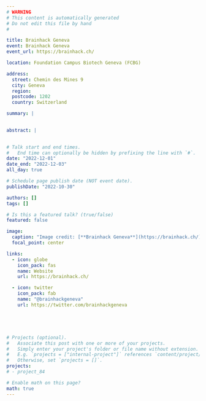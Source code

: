 ```yaml
---
# WARNING
# This content is automatically generated
# Do not edit this file by hand
#

title: Brainhack Geneva
event: Brainhack Geneva
event_url: https://brainhack.ch/

location: Foundation Campus Biotech Geneva (FCBG)

address:
  street: Chemin des Mines 9
  city: Geneva
  region: 
  postcode: 1202
  country: Switzerland

summary: |
  

abstract: |
  

# Talk start and end times.
#   End time can optionally be hidden by prefixing the line with `#`.
date: "2022-12-01"
date_end: "2022-12-03"
all_day: true

# Schedule page publish date (NOT event date).
publishDate: "2022-10-30"

authors: []
tags: []

# Is this a featured talk? (true/false)
featured: false

image:
  caption: "Image credit: [**Brainhack Geneva**](https://brainhack.ch/)"
  focal_point: center

links:
  - icon: globe
    icon_pack: fas
    name: Website
    url: https://brainhack.ch/

  - icon: twitter
    icon_pack: fab
    name: "@brainhackgeneva"
    url: https://twitter.com/brainhackgeneva





# Projects (optional).
#   Associate this post with one or more of your projects.
#   Simply enter your project's folder or file name without extension.
#   E.g. `projects = ["internal-project"]` references `content/project/deep-learning/index.md`.
#   Otherwise, set `projects = []`.
projects:
# - project_84

# Enable math on this page?
math: true
---
```


